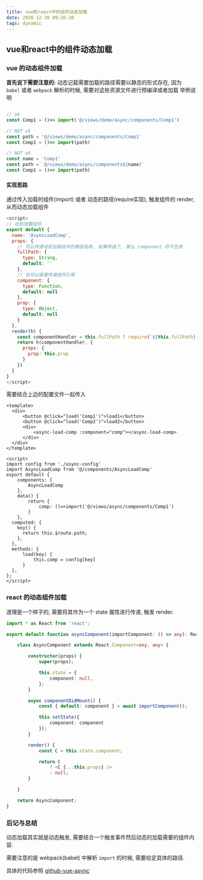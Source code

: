 ```yaml
---
title: vue和react中的组件动态加载
date: 2020-12-30 09:26:20
tags: dynamic
---
```


## vue和react中的组件动态加载

### vue 的动态组件加载

**首先说下需要注意的:**
动态记载需要加载的路径需要以静态的形式存在, 因为 `babel` 或者 `webpack` 解析的时候, 需要对这些资源文件进行预编译或者加载
举例说明

```javascript

// ok
const Comp1 = ()=> import('@/views/demo/async/components/Comp1')

// NOT ok
const path = '@/views/demo/async/components/Comp1'
const Comp1 = ()=> import(path)

// NOT ok
const name = 'Comp1'
const path = `@/views/demo/async/components${name}`
const Comp1 = ()=> import(path)
```
#### 实现思路

通过传入加载的组件(import) 或者 动态的路径(require实现), 触发组件的 render, 从而动态加载组件

```javascript
<script>
// 动态加载组件
export default {
  name: 'AsyncLoadComp',
  props: {
    // 可以传递动态加载组件的路径名称, 如果传递了, 那么 component 将不生效
    fullPath: {
      type: String,
      default: ''
    },
    // 也可以直接传递组件引用
    component: {
      type: Function,
      default: null
    },
    prop: {
      type: Object,
      default: null
    }
  },
  render(h) {
    const componentHandler = this.fullPath ? require(`${this.fullPath}.vue`) : this.component
    return h(componentHandler, {
      props: {
        prop: this.prop
      }
    })
  }
}
</script>

```

需要结合上边的配置文件一起传入

```vue
<template>
  <div>
      <button @click="load('Comp1')">load1</button>
      <button @click="load('Comp2')">load2</button>
      <div>
          <async-load-comp :component="comp"></async-load-comp>
      </div>
  </div>
</template>

<script>
import config from './async-config'
import AsyncLoadComp from '@/components/AsyncLoadComp'
export default {
    components: {
        AsyncLoadComp
    },
    data() {
        return {
            comp: ()=>import('@/views/async/components/Comp1')
        }
    },
  computed: {
    key() {
      return this.$route.path;
    },
  },
  methods: {
      load(key) {
          this.comp = config[key]
      }
  },
};
</script>
```

### react 的动态组件加载

道理是一个样子的, 需要将其作为一个 state 属性进行传递, 触发 render.

```ts
import * as React from 'react';

export default function asyncComponent(importComponent: () => any): React.ComponentClass<any> {

    class AsyncComponent extends React.Component<any, any> {

        constructor(props) {
            super(props);

            this.state = {
                component: null,
            };
        }

        async componentDidMount() {
            const { default: component } = await importComponent();

            this.setState({
                component: component
            });
        }

        render() {
            const C = this.state.component;

            return C
                ? <C {...this.props} />
                : null;
        }

    }

    return AsyncComponent;
}

```

### 后记与总结

动态加载其实就是动态触发, 需要结合一个触发事件然后动态的加载需要的组件内容.

需要注意的是 webpack(babel) 中解析 `import` 的时候, 需要给定具体的路径.

具体的代码参照 [github-vue-async](https://github.com/qszy1210/slog/blob/master/codes/vue-multi/src/views/async/index.vue)

